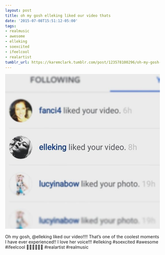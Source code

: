 ```yaml
---
layout: post
title: oh my gosh elleking liked our video thats
date: '2015-07-08T15:51:12-05:00'
tags:
- realmusic
- awesome
- elleking
- soexcited
- ifeelcool
- realartist
tumblr_url: https://karemclark.tumblr.com/post/123578100296/oh-my-gosh-elleking-liked-our-video-thats
---
```

 ![](/tumblr_files/tumblr_nr6slcS7cT1u2lcj1o1_540.jpg)  

Oh my gosh, @elleking liked our video!!!! That’s one of the coolest moments I have ever experienced!! I love her voice!!! #elleking #soexcited #awesome #ifeelcool 🙌😱😵😍🙌🙌 #realartist #realmusic

